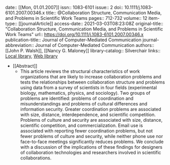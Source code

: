 date:: [[Mon, 01.01.2007]]
issn:: 1083-6101
issue:: 2
doi:: 10.1111/j.1083-6101.2007.00346.x
title:: @Collaboration Structure, Communication Media, and Problems in Scientific Work Teams
pages:: 712-732
volume:: 12
item-type:: [[journalArticle]]
access-date:: 2021-03-03T08:23:08Z
original-title:: "Collaboration Structure, Communication Media, and Problems in Scientific Work Teams"
url:: https://doi.org/10.1111/j.1083-6101.2007.00346.x
publication-title:: Journal of Computer-Mediated Communication
journal-abbreviation:: Journal of Computer-Mediated Communication
authors:: [[John P. Walsh]], [[Nancy G. Maloney]]
library-catalog:: Silverchair
links:: [Local library](zotero://select/library/items/EA28N7IT), [Web library](https://www.zotero.org/users/6520516/items/EA28N7IT)

- [[Abstract]]
	- This article reviews the structural characteristics of work organizations that are likely to increase collaboration problems and tests the relationships between collaboration structure and problems using data from a survey of scientists in four fields (experimental biology, mathematics, physics, and sociology). Two groups of problems are identified: problems of coordination and misunderstandings and problems of cultural differences and information security. Greater coordination problems are associated with size, distance, interdependence, and scientific competition. Problems of culture and security are associated with size, distance, scientific competition, and commercialization. Email use is associated with reporting fewer coordination problems, but not fewer problems of culture and security, while neither phone use nor face-to-face meetings significantly reduces problems. We conclude with a discussion of the implications of these findings for designers of collaboration technologies and researchers involved in scientific collaborations.